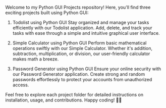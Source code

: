 Welcome to my Python GUI Projects repository! Here, you'll find three exciting projects built using Python GUI:

1. Todolist using Python GUI
Stay organized and manage your tasks efficiently with our Todolist application. Add, delete, and track your tasks with ease through a simple and intuitive graphical user interface.

2. Simple Calculator using Python GUI
Perform basic mathematical operations swiftly with our Simple Calculator. Whether it's addition, subtraction, multiplication, or division, our user-friendly calculator makes math a breeze.

3. Password Generator using Python GUI
Ensure your online security with our Password Generator application. Create strong and random passwords effortlessly to protect your accounts from unauthorized access.

Feel free to explore each project folder for detailed instructions on installation, usage, and contributions. Happy coding! 🚀🐍
